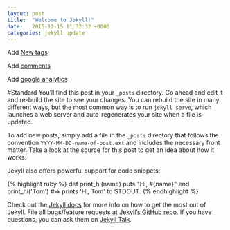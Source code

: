 ```yaml
---
layout: post
title:  "Welcome to Jekyll!"
date:   2015-12-15 11:32:32 +0000
categories: jekyll update
---
```


Add [New tags](http://www.minddust.com/post/tags-and-categories-on-github-pages/)

Add [comments](http://www.perfectlyrandom.org/2014/06/29/adding-disqus-to-your-jekyll-powered-github-pages/)

Add [google analytics](http://joshualande.com/jekyll-github-pages-poole/)

#Standard 
You’ll find this post in your `_posts` directory. Go ahead and edit it and re-build the site to see your changes. You can rebuild the site in many different ways, but the most common way is to run `jekyll serve`, which launches a web server and auto-regenerates your site when a file is updated.

To add new posts, simply add a file in the `_posts` directory that follows the convention `YYYY-MM-DD-name-of-post.ext` and includes the necessary front matter. Take a look at the source for this post to get an idea about how it works.

Jekyll also offers powerful support for code snippets:

{% highlight ruby %}
def print_hi(name)
  puts "Hi, #{name}"
end
print_hi('Tom')
#=> prints 'Hi, Tom' to STDOUT.
{% endhighlight %}

Check out the [Jekyll docs][jekyll-docs] for more info on how to get the most out of Jekyll. File all bugs/feature requests at [Jekyll’s GitHub repo][jekyll-gh]. If you have questions, you can ask them on [Jekyll Talk][jekyll-talk].

[jekyll-docs]: http://jekyllrb.com/docs/home
[jekyll-gh]:   https://github.com/jekyll/jekyll
[jekyll-talk]: https://talk.jekyllrb.com/
